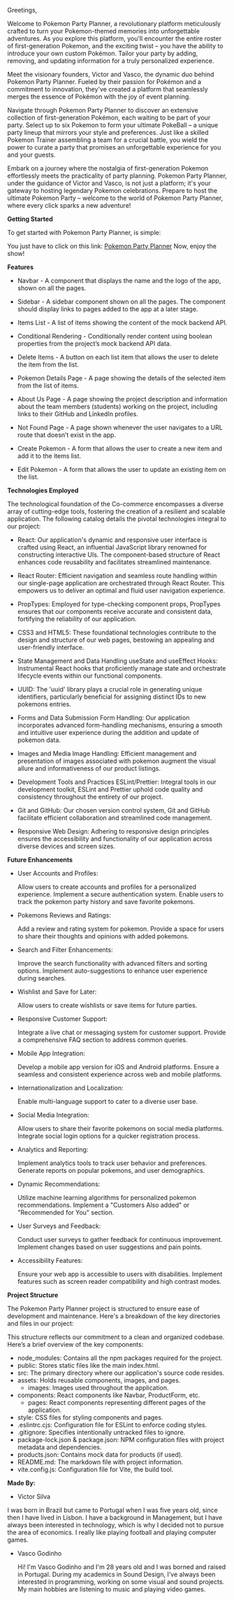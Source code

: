 
Greetings,

Welcome to Pokemon Party Planner, a revolutionary platform meticulously crafted to turn your Pokemon-themed memories into unforgettable adventures. As you explore this platform, you'll encounter the entire roster of first-generation Pokemon, and the exciting twist – you have the ability to introduce your own custom Pokémon. Tailor your party by adding, removing, and updating information for a truly personalized experience.

Meet the visionary founders, Victor and Vasco, the dynamic duo behind Pokemon Party Planner. Fueled by their passion for Pokémon and a commitment to innovation, they've created a platform that seamlessly merges the essence of Pokémon with the joy of event planning.

Navigate through Pokemon Party Planner to discover an extensive collection of first-generation Pokémon, each waiting to be part of your party. Select up to six Pokemon to form your ultimate PokeBall – a unique party lineup that mirrors your style and preferences. Just like a skilled Pokemon Trainer assembling a team for a crucial battle, you wield the power to curate a party that promises an unforgettable experience for you and your guests.

Embark on a journey where the nostalgia of first-generation Pokemon effortlessly meets the practicality of party planning. Pokemon Party Planner, under the guidance of Victor and Vasco, is not just a platform; it's your gateway to hosting legendary Pokemon celebrations. Prepare to host the ultimate Pokemon Party – welcome to the world of Pokemon Party Planner, where every click sparks a new adventure!


**Getting Started**

To get started with Pokemon Party Planner, is simple:

You just have to click on this link: [Pokemon Party Planner](https://pokemonpartyplanner.netlify.app/)
Now, enjoy the show!


**Features** 

- Navbar - A component that displays the name and the logo of the app, shown on all the pages.

- Sidebar - A sidebar component shown on all the pages. The component should display links to pages added to the app at a later stage.

- Items List - A list of items showing the content of the mock backend API.

- Conditional Rendering - Conditionally render content using boolean properties from the project’s mock backend API data.

- Delete Items - A button on each list item that allows the user to delete the item from the list.

- Pokemon Details Page - A page showing the details of the selected item from the list of items.
  
- About Us Page - A page showing the project description and information about the team members (students) working on the project, including links to their GitHub and LinkedIn profiles.

- Not Found Page - A page shown whenever the user navigates to a URL route that doesn’t exist in the app.

- Create Pokemon - A form that allows the user to create a new item and add it to the items list.

- Edit Pokemon - A form that allows the user to update an existing item on the list.



**Technologies Employed**

The technological foundation of the Co-commerce encompasses a diverse array of cutting-edge tools, fostering the creation of a resilient and scalable application. The following catalog details the pivotal technologies integral to our project:

- React:
Our application's dynamic and responsive user interface is crafted using React, an influential JavaScript library renowned for constructing interactive UIs. The component-based structure of React enhances code reusability and facilitates streamlined maintenance.

- React Router:
Efficient navigation and seamless route handling within our single-page application are orchestrated through React Router. This empowers us to deliver an optimal and fluid user navigation experience.

- PropTypes:
Employed for type-checking component props, PropTypes ensures that our components receive accurate and consistent data, fortifying the reliability of our application.

- CSS3 and HTML5:
These foundational technologies contribute to the design and structure of our web pages, bestowing an appealing and user-friendly interface.

- State Management and Data Handling
useState and useEffect Hooks:
Instrumental React hooks that proficiently manage state and orchestrate lifecycle events within our functional components.

- UUID:
The 'uuid' library plays a crucial role in generating unique identifiers, particularly beneficial for assigning distinct IDs to new pokemons entries.

- Forms and Data Submission
Form Handling:
Our application incorporates advanced form-handling mechanisms, ensuring a smooth and intuitive user experience during the addition and update of pokemon data.

- Images and Media
Image Handling:
Efficient management and presentation of images associated with pokemon augment the visual allure and informativeness of our product listings.

- Development Tools and Practices
ESLint/Prettier:
Integral tools in our development toolkit, ESLint and Prettier uphold code quality and consistency throughout the entirety of our project.

- Git and GitHub:
Our chosen version control system, Git and GitHub facilitate efficient collaboration and streamlined code management.

- Responsive Web Design:
Adhering to responsive design principles ensures the accessibility and functionality of our application across diverse devices and screen sizes.



**Future Enhancements**


- User Accounts and Profiles:
  
    Allow users to create accounts and profiles for a personalized experience.
    Implement a secure authentication system.
    Enable users to track the pokemon party history and save favorite pokemons.

- Pokemons Reviews and Ratings:
  
     Add a review and rating system for pokemon.
     Provide a space for users to share their thoughts and opinions with added pokemons.

- Search and Filter Enhancements:

    Improve the search functionality with advanced filters and sorting options.
    Implement auto-suggestions to enhance user experience during searches.

- Wishlist and Save for Later:

    Allow users to create wishlists or save items for future parties.
    

 - Responsive Customer Support:

    Integrate a live chat or messaging system for customer support.
    Provide a comprehensive FAQ section to address common queries.


- Mobile App Integration:

    Develop a mobile app version for iOS and Android platforms.
    Ensure a seamless and consistent experience across web and mobile platforms.

- Internationalization and Localization:

    Enable multi-language support to cater to a diverse user base.

- Social Media Integration:

    Allow users to share their favorite pokemons on social media platforms.
    Integrate social login options for a quicker registration process.

- Analytics and Reporting:

    Implement analytics tools to track user behavior and preferences.
    Generate reports on popular pokemons, and user demographics.

- Dynamic Recommendations:

    Utilize machine learning algorithms for personalized pokemon recommendations.
    Implement a "Customers Also added" or "Recommended for You" section.


- User Surveys and Feedback:

    Conduct user surveys to gather feedback for continuous improvement.
    Implement changes based on user suggestions and pain points.


- Accessibility Features:

    Ensure your web app is accessible to users with disabilities.
    Implement features such as screen reader compatibility and high contrast modes.






**Project Structure**



The Pokemon Party Planner project is structured to ensure ease of development and maintenance. Here's a breakdown of the key directories and files in our project:


This structure reflects our commitment to a clean and organized codebase. Here’s a brief overview of the key components:

- node_modules: Contains all the npm packages required for the project.
- public: Stores static files like the main index.html.
- src: The primary directory where our application's source code resides.
- assets: Holds reusable components, images, and pages.
   - images: Images used throughout the application.
- components: React components like Navbar, ProductForm, etc.
  - pages: React components representing different pages of the application.
- style: CSS files for styling components and pages.
- .eslintrc.cjs: Configuration file for ESLint to enforce coding styles.
- .gitignore: Specifies intentionally untracked files to ignore.
- package-lock.json & package.json: NPM configuration files with project metadata and dependencies.
- products.json: Contains mock data for products (if used).
- README.md: The markdown file with project information.
- vite.config.js: Configuration file for Vite, the build tool.


**Made By:**


 - Victor Silva
 
  I was born in Brazil but came to Portugal when I was five years old, since then I have lived   in Lisbon. I have a background in Management, but I have always 
  been interested in technology, which is why I decided not to pursue the area of ​​economics. I   really like playing football and playing computer games.

- Vasco Godinho 

  Hi! I'm Vasco Godinho and I'm 28 years old and I was borned and raised in Portugal. During     my academics in Sound Design, I've always been interested in programming, working on some      visual and sound projects. My main hobbies are listening to music and playing video games.



